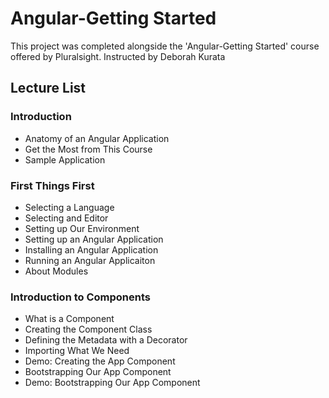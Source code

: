 # Angular-Getting Started

This project was completed alongside the 'Angular-Getting Started' course offered by Pluralsight. Instructed by Deborah Kurata

## Lecture List
### Introduction
* Anatomy of an Angular Application
* Get the Most from This Course
* Sample Application

### First Things First
* Selecting a Language
* Selecting and Editor
* Setting up Our Environment
* Setting up an Angular Application
* Installing an Angular Application
* Running an Angular Applicaiton
* About Modules

### Introduction to Components
* What is a Component
* Creating the Component Class
* Defining the Metadata with a Decorator
* Importing What We Need
* Demo: Creating the App Component
* Bootstrapping Our App Component
* Demo: Bootstrapping Our App Component